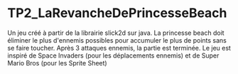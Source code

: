 # TP2_LaRevancheDePrincesseBeach

Un jeu créé à partir de la librairie slick2d sur java. La princesse beach doit éliminer le plus d'ennemis possibles pour accumuler le plus de points sans se faire toucher. Après 3 attaques ennemis, la partie est terminée. Le jeu est inspiré de Space Invaders (pour les déplacements ennemis) et de Super Mario Bros (pour les Sprite Sheet)
